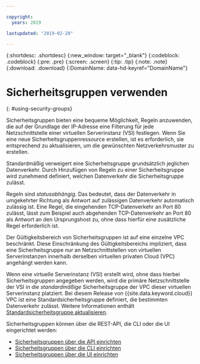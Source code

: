 ```yaml
---

copyright:
  years: 2019

lastupdated: "2019-02-20"

---
```


{:shortdesc: .shortdesc}
{:new_window: target="_blank"}
{:codeblock: .codeblock}
{:pre: .pre}
{:screen: .screen}
{:tip: .tip}
{:note: .note}
{:download: .download}
{:DomainName: data-hd-keyref="DomainName"}

# Sicherheitsgruppen verwenden
{: #using-security-groups}

Sicherheitsgruppen bieten eine bequeme Möglichkeit, Regeln anzuwenden, die auf der Grundlage der IP-Adresse eine Filterung für jede Netzschnittstelle einer virtuellen Serverinstanz (VSI) festlegen. Wenn Sie eine neue Sicherheitsgruppenressource erstellen, ist es erforderlich, sie entsprechend zu aktualisieren, um die gewünschten Netzverkehrsmuster zu erstellen. 

Standardmäßig verweigert eine Sicherheitsgruppe grundsätzlich jeglichen Datenverkehr. Durch Hinzufügen von Regeln zu einer Sicherheitsgruppe wird zunehmend definiert, welchen Datenverkehr die Sicherheitsgruppe zulässt.

Regeln sind _statusabhängig_. Das bedeutet, dass der Datenverkehr in umgekehrter Richtung als Antwort auf zulässigen Datenverkehr automatisch zulässig ist. Eine Regel, die eingehenden TCP-Datenverkehr an Port 80 zulässt, lässt zum Beispiel auch abgehenden TCP-Datenverkehr an Port 80 als Antwort an den Ursprungshost zu, ohne dass hierfür eine zusätzliche Regel erforderlich ist.

Der Gültigkeitsbereich von Sicherheitsgruppen ist auf eine einzelne VPC beschränkt. Diese Einschränkung des Gültigkeitsbereichs impliziert, dass eine Sicherheitsgruppe _nur_ an Netzschnittstellen von virtuellen Serverinstanzen innerhalb derselben virtuellen privaten Cloud (VPC) angehängt werden kann.

Wenn eine virtuelle Serverinstanz (VSI) erstellt wird, ohne dass hierbei Sicherheitsgruppen angegeben werden, wird die primäre Netzschnittstelle der VSI in die _standardmäßige_ Sicherheitsgruppe der VPC dieser virtuellen Serverinstanz platziert. Bei diesem Release von {{site.data.keyword.cloud}} VPC ist eine Standardsicherheitsgruppe definiert, die bestimmten Datenverkehr zulässt. Weitere Informationen enthält [Standardsicherheitsgruppe aktualisieren](/docs/infrastructure/vpc-network?topic=vpc-network-updating-the-default-security-group). 

Sicherheitsgruppen können über die REST-API, die CLI oder die UI eingerichtet werden: 

* [Sicherheitsgruppen über die API einrichten](/docs/infrastructure/vpc-network?topic=vpc-network-setting-up-security-groups-using-the-apis)
* [Sicherheitsgruppen über die CLI einrichten](/docs/infrastructure/vpc-network?topic=vpc-network-setting-up-security-groups-using-the-cli)
* [Sicherheitsgruppen über die UI einrichten](/docs/infrastructure/vpc?topic=vpc-creating-a-vpc-using-the-ibm-cloud-console#configuring-the-security-group-for-the-instance)
